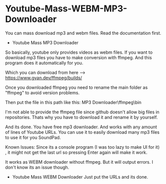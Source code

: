 # Youtube-Mass-WEBM-MP3-Downloader
You can mass download mp3 and webm files. Read the documentation first.

- Youtube Mass MP3 Downloader

So basically, youtube only provides videos as webm files. If you want to download mp3 files you have to make conversion with ffmpeg. And this program does it automatically for you.

Which you can download from here --> https://www.gyan.dev/ffmpeg/builds/

Once you downloaded ffmpeg you need to rename the main folder as "ffmpeg" to avoid version problems.

Then put the file in this path like this: MP3 Downloader\ffmpeg\bin 

I'm not able to provide the ffmpeg file since github doesn't allow big files in repositories. Thats why you have to download it and rename it by yourself.

And its done. You have free mp3 downloader. And works with any amount of lines of Youtube URLs. You can use it to easily download many mp3 files to use it for you SoundPad.

Known Issues:
Since its a console program (I was too lazy to make UI for it) , it might not get the last url so pressing Enter again will make it work.

It works as WEBM downloader without ffmpeg. But it will output errors. I don't know its an issue though. 

- Youtube Mass WEBM Downloader
Just put the URLs and its done.
